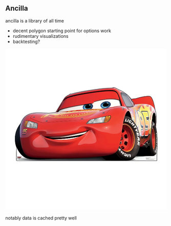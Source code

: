 ## Ancilla

ancilla is a library of all time

- decent polygon starting point for options work
- rudimentary visualizations
- backtesting?

![Lightning Mcqueen](lightningmcqueen.jpeg)

notably data is cached pretty well
